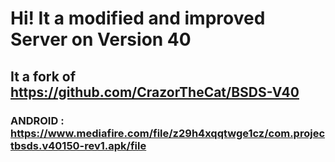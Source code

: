 # Hi! It a modified and improved Server on Version 40
## It a fork of https://github.com/CrazorTheCat/BSDS-V40
### ANDROID : https://www.mediafire.com/file/z29h4xqqtwge1cz/com.projectbsds.v40150-rev1.apk/file
